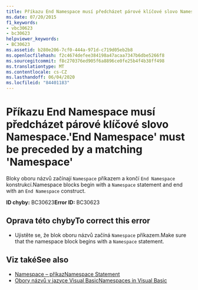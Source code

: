 ```yaml
---
title: Příkazu End Namespace musí předcházet párové klíčové slovo Namespace.
ms.date: 07/20/2015
f1_keywords:
- vbc30623
- bc30623
helpviewer_keywords:
- BC30623
ms.assetid: b280e206-7cf0-444a-971d-c719d05eb2b8
ms.openlocfilehash: f2c4674defee384198a47acaa7347b6dbe5266f8
ms.sourcegitcommit: f8c270376ed905f6a8896ce0fe25b4f4b38ff498
ms.translationtype: MT
ms.contentlocale: cs-CZ
ms.lasthandoff: 06/04/2020
ms.locfileid: "84401183"
---
```

# <a name="end-namespace-must-be-preceded-by-a-matching-namespace"></a><span data-ttu-id="a9698-102">Příkazu End Namespace musí předcházet párové klíčové slovo Namespace.</span><span class="sxs-lookup"><span data-stu-id="a9698-102">'End Namespace' must be preceded by a matching 'Namespace'</span></span>
<span data-ttu-id="a9698-103">Bloky oboru názvů začínají `Namespace` příkazem a končí `End Namespace` konstrukcí.</span><span class="sxs-lookup"><span data-stu-id="a9698-103">Namespace blocks begin with a `Namespace` statement and end with an `End Namespace` construct.</span></span>  
  
 <span data-ttu-id="a9698-104">**ID chyby:** BC30623</span><span class="sxs-lookup"><span data-stu-id="a9698-104">**Error ID:** BC30623</span></span>  
  
## <a name="to-correct-this-error"></a><span data-ttu-id="a9698-105">Oprava této chyby</span><span class="sxs-lookup"><span data-stu-id="a9698-105">To correct this error</span></span>  
  
- <span data-ttu-id="a9698-106">Ujistěte se, že blok oboru názvů začíná `Namespace` příkazem.</span><span class="sxs-lookup"><span data-stu-id="a9698-106">Make sure that the namespace block begins with a `Namespace` statement.</span></span>  
  
## <a name="see-also"></a><span data-ttu-id="a9698-107">Viz také</span><span class="sxs-lookup"><span data-stu-id="a9698-107">See also</span></span>

- [<span data-ttu-id="a9698-108">Namespace – příkaz</span><span class="sxs-lookup"><span data-stu-id="a9698-108">Namespace Statement</span></span>](../language-reference/statements/namespace-statement.md)
- [<span data-ttu-id="a9698-109">Obory názvů v jazyce Visual Basic</span><span class="sxs-lookup"><span data-stu-id="a9698-109">Namespaces in Visual Basic</span></span>](../programming-guide/program-structure/namespaces.md)

